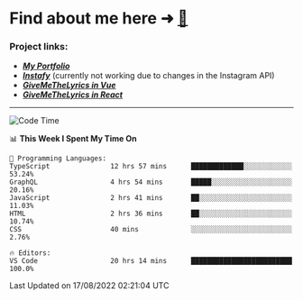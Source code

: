 # Find about me here ➜ [🧑](https://pauabella.dev)

### Project links:
- ***[My Portfolio](https://pauabella.dev)***
- ***[Instafy](https://instafy.me)*** (currently not working due to changes in the Instagram API)
- ***[GiveMeTheLyrics in Vue](https://lyrics.pauabella.dev)***
- ***[GiveMeTheLyrics in React](https://pauabella.dev/GiveMeTheLyrics)***

---
<!--START_SECTION:waka-->
![Code Time](http://img.shields.io/badge/Code%20Time-971%20hrs%2049%20mins-blue)

📊 **This Week I Spent My Time On** 

```text
💬 Programming Languages: 
TypeScript               12 hrs 57 mins      █████████████░░░░░░░░░░░░   53.24% 
GraphQL                  4 hrs 54 mins       █████░░░░░░░░░░░░░░░░░░░░   20.16% 
JavaScript               2 hrs 41 mins       ██░░░░░░░░░░░░░░░░░░░░░░░   11.03% 
HTML                     2 hrs 36 mins       ██░░░░░░░░░░░░░░░░░░░░░░░   10.74% 
CSS                      40 mins             ░░░░░░░░░░░░░░░░░░░░░░░░░   2.76%

🔥 Editors: 
VS Code                  20 hrs 14 mins      █████████████████████████   100.0%

```


 Last Updated on 17/08/2022 02:21:04 UTC
<!--END_SECTION:waka-->
